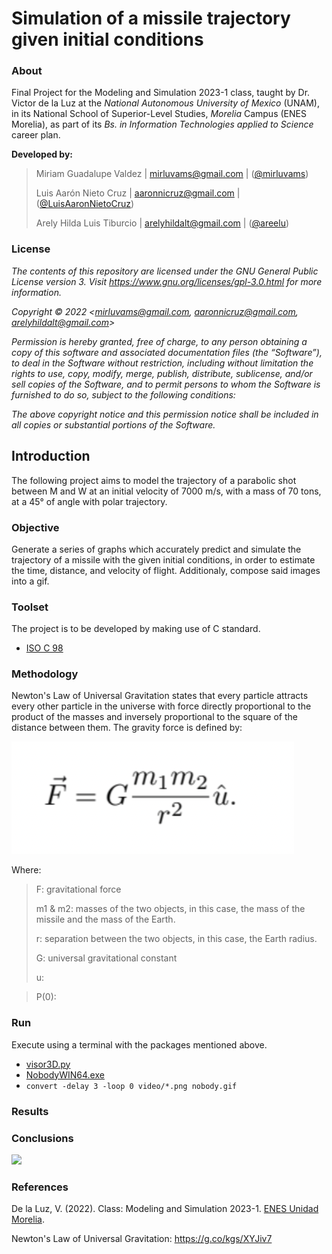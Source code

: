 # Simulation of a missile trajectory given initial conditions
### About
Final Project for the Modeling and Simulation 2023-1 class, taught by Dr. Victor de la Luz at the _National Autonomous University of Mexico_ (UNAM), in its  National School of Superior-Level Studies, _Morelia_ Campus (ENES Morelia), as part of its _Bs. in Information Technologies applied to Science_ career plan.

**Developed by:**
> 
> Miriam Guadalupe Valdez | mirluvams@gmail.com | ([@mirluvams](https://github.com/mirluvams))
> 
> Luis Aarón Nieto Cruz | aaronnicruz@gmail.com | ([@LuisAaronNietoCruz](https://github.com/LuisAaronNietoCruz))
> 
> Arely Hilda Luis Tiburcio  | arelyhildalt@gmail.com | ([@areelu](https://github.com/areelu))


### License

*The contents of this repository are licensed under the GNU General Public License version 3. Visit https://www.gnu.org/licenses/gpl-3.0.html for more information.*

*Copyright © 2022 <mirluvams@gmail.com, aaronnicruz@gmail.com, arelyhildalt@gmail.com>*

*Permission is hereby granted, free of charge, to any person obtaining a copy of this software and associated documentation files (the “Software”), to deal in the Software without restriction, including without limitation the rights to use, copy, modify, merge, publish, distribute, sublicense, and/or sell copies of the Software, and to permit persons to whom the Software is furnished to do so, subject to the following conditions:*

*The above copyright notice and this permission notice shall be included in all copies or substantial portions of the Software.*


## Introduction
The following project aims to model the trajectory of a parabolic shot between M and W at an initial velocity of 7000 m/s, with a mass of 70 tons, at a 45° of angle with polar trajectory.

### Objective
Generate a series of graphs which accurately predict and simulate the trajectory of a missile with the given initial conditions, in order to estimate the time, distance, and velocity of flight. Additionaly, compose said images into a gif.


### Toolset
The project is to be developed by making use of C standard.
* [ISO C 98](https://www.iso.org/standards.html)

### Methodology
Newton's Law of Universal Gravitation states that every particle attracts every other particle in the universe with force directly proportional to the product of the masses and inversely proportional to the square of the distance between them. The gravity force is defined by:

![](gravity_force.png)


Where:
> F: gravitational force
> 
> m1 & m2: masses of the two objects, in this case, the mass of the missile and the mass of the Earth.
> 
> r: separation between the two objects, in this case, the Earth radius.
> 
> G: universal gravitational constant
> 
>u:
>

>
> P(0): 

### Run
Execute using a terminal with the packages mentioned above. 
* [visor3D.py](visor3D.py)
* [NobodyWIN64.exe](NobodyWIN64.exe)
* `convert -delay 3 -loop 0 video/*.png nobody.gif`


### Results

### Conclusions
![](NO_nbody.gif)

### References 
De la Luz, V. (2022). Class: Modeling and Simulation 2023-1. [ENES Unidad Morelia](https://www.enesmorelia.unam.mx/).

Newton's Law of Universal Gravitation: https://g.co/kgs/XYJiv7


